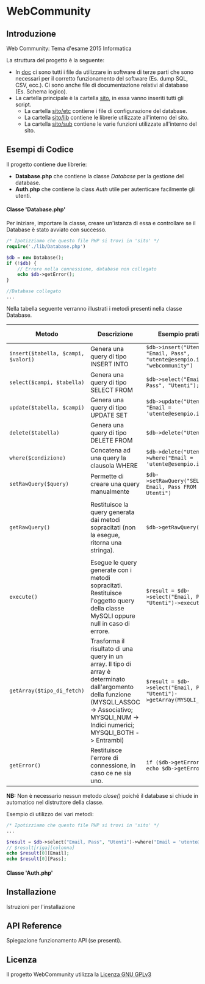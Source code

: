 # WebCommunity

## Introduzione

Web Community: Tema d'esame 2015 Informatica

La struttura del progetto è la seguente:
- In [doc](doc) ci sono tutti i file da utilizzare in software di terze parti che sono necessari per il corretto funzionamento del software (Es. dump SQL, CSV, ecc.). Ci sono anche file di documentazione relativi al database (Es. Schema logico).
- La cartella principale è la cartella [sito](sito), in essa vanno inseriti tutti gli script.
  - La cartella [sito/etc](sito/etc) contiene i file di configurazione del database.
  - La cartella [sito/lib](sito/lib) contiene le librerie utilizzate all'interno del sito.
  - La cartella [sito/sub](sito/sub) contiene le varie funzioni utilizzate all'interno del sito.

## Esempi di Codice

Il progetto contiene due librerie:
- **Database.php** che contiene la classe _Database_ per la gestione del database.
- **Auth.php** che contiene la class _Auth_ utile per autenticare facilmente gli utenti.

#### Classe 'Database.php'

Per iniziare, importare la classe, creare un'istanza di essa e controllare se il Database è stato avviato con successo.
```php
/* Ipotizziamo che questo file PHP si trovi in 'sito' */
require('./lib/Database.php')

$db = new Database();
if (!$db) {
	// Errore nella connessione, database non collegato
	echo $db->getError();
}

//Database collegato
...
```

Nella tabella seguente verranno illustrati i metodi presenti nella classe Database.

Metodo | Descrizione | Esempio pratico | Query o risultato generato
------ | ----------- | --------------- | --------------------------
``` insert($tabella, $campi, $valori) ``` | Genera una query di tipo INSERT INTO | ``` $db->insert("Utenti", "Email, Pass", "utente@esempio.it", "webcommunity") ``` | ``` INSERT INTO Utenti (Email, Pass) VALUES ('utente@esempio.it', 'webcommunity') ```
``` select($campi, $tabella) ``` | Genera una query di tipo SELECT FROM | ``` $db->select("Email, Pass", "Utenti"); ``` | ``` SELECT Email, Pass FROM Utenti ```
``` update($tabella, $campi) ``` | Genera una query di tipo UPDATE SET | ``` $db->update("Utenti", "Email = 'utente@esempio.it'); ``` | ``` UDPATE Utenti SET Email = 'utente@esempio.it' ```
``` delete($tabella) ``` | Genera una query di tipo DELETE FROM | ``` $db->delete("Utenti"); ``` | ``` DELETE FROM Utenti ```
``` where($condizione) ``` | Concatena ad una query la clausola WHERE | ``` $db->delete("Utenti")->where("Email = 'utente@esempio.it'"); ``` | ``` DELETE FROM Utenti WHERE Email = 'utente@esempio.it' ```
``` setRawQuery($query) ``` | Permette di creare una query manualmente | ``` $db->setRawQuery("SELECT Email, Pass FROM Utenti") ``` | ``` SELECT Email, Pass FROM Utenti ```
``` getRawQuery() ``` | Restituisce la query generata dai metodi sopracitati  (non la esegue, ritorna una stringa). | ``` $db->getRawQuery() ``` | Ipotizziamo che abbiamo eseguito il metodo setRawQuery() nell'esempio precedente: ``` SELECT Email, Pass FROM Utenti ```
``` execute() ``` | Esegue le query generate con i metodi sopracitati. Restituisce l'oggetto query della classe MySQLI oppure null in caso di errore. | ``` $result = $db->select("Email, Pass", "Utenti")->execute() ``` | 'Oggetto [mysqli_result](http://php.net/manual/en/class.mysqli-result.php)' oppure 'null'
``` getArray($tipo_di_fetch) ``` | Trasforma il risultato di una query in un array. Il tipo di array è determinato dall'argomento della funzione (MYSQLI_ASSOC -> Associativo; MYSQLI_NUM -> Indici numerici; MYSQLI_BOTH -> Entrambi) | ``` $result = $db->select("Email, Pass", "Utenti")->getArray(MYSQLI_ASSOC) ``` | 'Un array bidimensionale dove il primo indice indica la riga e il secondo la colonna (Es. ``` $result[0]["Email] ```)' oppure 'null'
``` getError() ``` | Restituisce l'errore di connessione, in caso ce ne sia uno. | ``` if ($db->getError()) echo $db->getError() ``` | ``` Il messaggio di errore ```

**NB:** Non è necessario nessun metodo _close()_ poiché il database si chiude in automatico nel distruttore della classe.

Esempio di utilizzo dei vari metodi:
```php
/* Ipotizziamo che questo file PHP si trovi in 'sito' */
...

$result = $db->select("Email, Pass", "Utenti")->where("Email = 'utente@esempio.it'")->getArray(MYSQLI_ASSOC);
// $result[riga][colonna]
echo $result[0][Email];
echo $result[0][Pass];
```

#### Classe 'Auth.php'


## Installazione

Istruzioni per l'installazione

## API Reference

Spiegazione funzionamento API (se presenti).

## Licenza

Il progetto WebCommunity utilizza la [Licenza GNU GPLv3](LICENSE)



